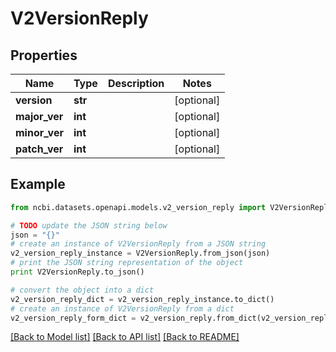 # V2VersionReply


## Properties

Name | Type | Description | Notes
------------ | ------------- | ------------- | -------------
**version** | **str** |  | [optional] 
**major_ver** | **int** |  | [optional] 
**minor_ver** | **int** |  | [optional] 
**patch_ver** | **int** |  | [optional] 

## Example

```python
from ncbi.datasets.openapi.models.v2_version_reply import V2VersionReply

# TODO update the JSON string below
json = "{}"
# create an instance of V2VersionReply from a JSON string
v2_version_reply_instance = V2VersionReply.from_json(json)
# print the JSON string representation of the object
print V2VersionReply.to_json()

# convert the object into a dict
v2_version_reply_dict = v2_version_reply_instance.to_dict()
# create an instance of V2VersionReply from a dict
v2_version_reply_form_dict = v2_version_reply.from_dict(v2_version_reply_dict)
```
[[Back to Model list]](../README.md#documentation-for-models) [[Back to API list]](../README.md#documentation-for-api-endpoints) [[Back to README]](../README.md)


